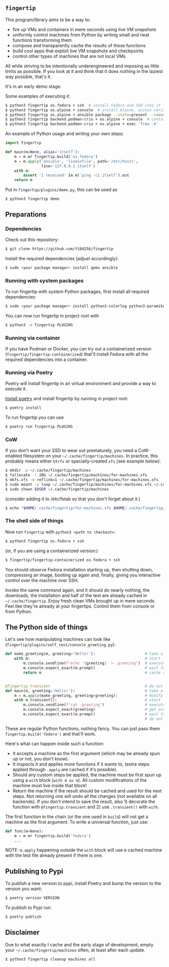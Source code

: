 `fingertip`
-----------

This program/library aims to be a way to:

* fire up VMs and containers in mere seconds using live VM snapshots
* uniformly control machines from Python by writing small and neat functions
  transforming them
* compose and transparently cache the results of these functions
* build cool apps that exploit live VM snapshots and checkpoints
* control other types of machines that are not local VMs

All while striving to be intentionally underengineered
and imposing as little limits as possible.
If you look at it and think that it does nothing in the laziest way possible,
that's it.

It's in an early demo stage.

Some examples of executing it:

``` bash
$ python3 fingertip os.fedora + ssh  # install Fedora and SSH into it
$ python3 fingertip os.alpine + console  # install Alpine, access serial console
$ python3 fingertip os.alpine + ansible package --state=present --name=patch
$ python3 fingertip backend.podman-criu + os.alpine + console  # containers!
$ python3 fingertip backend.podman-criu + os.alpine + exec 'free -m'
```

An example of Python usage and writing your own steps:

``` python
import fingertip

def main(m=None, alias='itself'):
    m = m or fingertip.build('os.fedora')
    m = m.apply('ansible', 'lineinfile', path='/etc/hosts',
                line='127.0.0.1 itself')
    with m:
        assert '1 received' in m('ping -c1 itself').out
    return m
```

Put in `fingertip/plugins/demo.py`, this can be used as
```
$ python3 fingertip demo
```

## Preparations

### Dependencies

Check out this repository:
``` bash
$ git clone https://github.com/t184256/fingertip
```

Install the required dependencies (adjust accordingly):
``` bash
$ sudo <your package manager> install qemu ansible
```

### Running with system packages

To run fingertip with system Python packages, first install all required dependencies:

``` bash
$ sudo <your package manager> install python3-colorlog python3-paramiko python3-pexpect python3-xdg python3-CacheControl python3-requests python3-requests-mock python3-fasteners python3-lockfile python3-cloudpickle python3-GitPython
```

You can now run fingertip in project root with

``` bash
$ python3 -m fingertip PLUGINS
```

### Running via container

If you have Podman or Docker, you can try out a containerized version
(`fingertip/fingertip-containerized`) that'll install
Fedora with all the required dependencies into a container.

### Running via Poetry

Poetry will install fingertip in an virtual environment and provide a way to execute it.

[Install poetry](https://python-poetry.org/docs/) and install fingertip by running in project root:

``` bash
$ poetry install
```

To run fingertip you can use

``` bash
$ poetry run fingertip PLUGINS
```

### CoW

If you don't want your SSD to wear out prematurely,
you need a CoW-enabled filesystem on your `~/.cache/fingertip/machines`.
In practice, this probably means either `btrfs` or specially-created `xfs`
(see example below):

``` bash
$ mkdir -p ~/.cache/fingertip/machines
$ fallocate -l 20G ~/.cache/fingertip/machines/for-machines.xfs
$ mkfs.xfs -m reflink=1 ~/.cache/fingertip/machines/for-machines.xfs
$ sudo mount -o loop ~/.cache/fingertip/machines/for-machines.xfs ~/.cache/fingertip/machines
$ sudo chown $USER ~/.cache/fingertip/machines
```

(consider adding it to /etc/fstab so that you don't forget about it:)
``` bash
$ echo "$HOME/.cache/fingertip/for-machines.xfs $HOME/.cache/fingertip/machines auto loop
```


### The shell side of things

Now run `fingertip` with `python3 <path to checkout>`:

``` bash
$ python3 fingertip os.fedora + ssh
```

(or, if you are using a containerized version:)
``` bash
$ fingertip/fingertip-containerized os.fedora + ssh
```

You should observe Fedora installation starting up, then shutting down,
compressing an image, booting up again and, finally,
giving you interactive control over the machine over SSH.

Invoke the same command again, and it should do nearly nothing,
the downloads, the installation and half of the test are already cached
in `~/.cache/fingertip`.
Enjoy fresh clean VMs brought up in mere seconds.
Feel like they're already at your fingertips.
Control them from console or from Python.


## The Python side of things

Let's see how manipulating machines can look like
(`fingertip/plugins/self_test/console_greeting.py`):

``` python
def make_greeting(m, greeting='Hello!'):                      # take a machine
    with m:                                                   # start if needed
        m.console.sendline(f"echo '{greeting}' > .greeting")  # execute command
        m.console.expect_exact(m.prompt)                      # wait for prompt
        return m                                              # cache result


@fingertip.transient                                          # do not lock
def main(m, greeting='Hello!'):                               # take a machine
    m = m.apply(make_greeting, greeting=greeting):            # modify
    with m.transient():                                       # start
        m.console.sendline(f"cat .greeting")                  # execute command
        m.console.expect_exact(greeting)                      # get output
        m.console.expect_exact(m.prompt)                      # wait for prompt
                                                              # do not save
```

These are regular Python functions, nothing fancy.
You can just pass them `fingertip.build('fedora')` and that'll work.

Here's what can happen inside such a function:

* It accepts a machine as the first argument
  (which may be already spun up or not, you don't know).
* It inspects it and applies more functions if it wants to,
  (extra steps applied through `.apply` are cached if it's possible).
* Should any custom steps be applied, the machine must be first
  spun up using a `with` block (`with m as m`).
  All custom modifications of the machine must live inside that block!
* Return the machine if the result should be cached and used for the next steps.
  Not returning one will undo all the changes (not available on all backends).
  If you don't intend to save the result, also 1) decorate the function with
  `@fingertip.transient` and 2) use `.transient()` with `with`.

The first function in the chain (or the one used in `build`)
will not get a machine as the first argument.
To write a universal function, just use:
``` python
def func(m=None):
    m = m or fingertip.build('fedora')
    ...
```

NOTE: `m.apply` happening outside the `with` block will use a cached machine
with the test file already present if there is one.


## Publishing to Pypi

To publish a new version to pypi, install Poetry and bump the version to the version you want:

``` bash
$ poetry version VERSION
```

To publish to Pypi run:

``` bash
$ poetry publish
```


## Disclaimer

Due to what exactly I cache and the early stage of development,
empty your `~/.cache/fingertip/machines` often, at least after each update.

``` bash
$ python3 fingertip cleanup machines all
```
